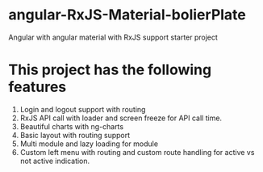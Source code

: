 # angular-RxJS-Material-bolierPlate

Angular with angular material with RxJS support starter project

# This project has the following features

1. Login and logout support with routing
2. RxJS API call with loader and screen freeze for API call time.
3. Beautiful charts with ng-charts
4. Basic layout with routing support
5. Multi module and lazy loading for module
6. Custom left menu with routing and custom route handling for active vs not active indication.
